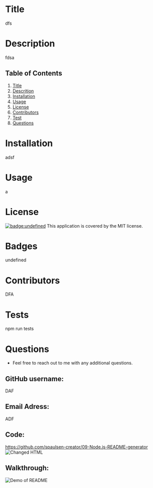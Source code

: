 
# Title
dfs
# Description
fdsa   
## Table of Contents 
1. [Title](#Title)
2. [Descrition](#Description)
3. [Installation](#Installation)
4. [Usage](#Usage)
5. [License](#License)
6. [Contributors](#Contributors)
7. [Test](#Tests)
8. [Questions](#Questions)  
# Installation
adsf   
# Usage
a   
# License
[![badge:undefined](https://img.shields.io/badge/license-undefined-brightgreen)](https://opensource.org/licenses/undefined)
This application is covered by the MIT license. 
# Badges
undefined    
# Contributors
DFA  
# Tests
npm run tests  
# Questions
* Feel free to reach out to me with any additional questions.
## GitHub username: 
DAF 
## Email Adress:
ADF
## Code:
https://github.com/spaulsen-creator/09-Node.js-README-generator
![Changed HTML](./assets/images/ScreenshorGenerator.png)
## Walkthrough:
![Demo of README](./assets/images/README.gif)
